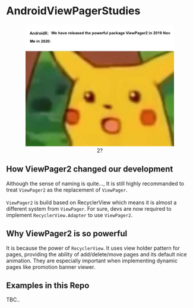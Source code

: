 # AndroidViewPagerStudies

<p align="center">
  <img width="400" src="./readme_meme.jpg"><br>
  <span>2?</span>
</p>

## How ViewPager2 changed our development
Although the sense of naming is quite..., It is still highly recommanded to treat `ViewPager2` as the replacement of `ViewPager`.<br>
<br>
`ViewPager2` is build based on RecyclerView which means it is almost a different system from `ViewPager`. For sure, devs are now required to implement `RecyclerView.Adapter` to use `ViewPager2`.

## Why ViewPager2 is so powerful
It is because the power of `RecyclerView`. It uses view holder pattern for pages, providing the ability of add/delete/move pages and its default nice animation. They are especially important when implementing dynamic pages like promotion banner viewer.

## Examples in this Repo

TBC..
